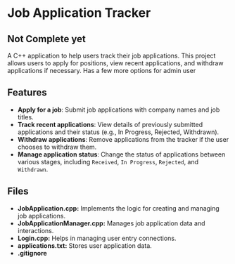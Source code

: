 # Job Application Tracker
## Not Complete yet
A C++ application to help users track their job applications. This project allows users to apply for positions, view recent applications, and withdraw applications if necessary. 
Has a few more options for admin user

## Features

- **Apply for a job**: Submit job applications with company names and job titles.
- **Track recent applications**: View details of previously submitted applications and their status (e.g., In Progress, Rejected, Withdrawn).
- **Withdraw applications**: Remove applications from the tracker if the user chooses to withdraw them.
- **Manage application status**: Change the status of applications between various stages, including `Received`, `In Progress`, `Rejected`, and `Withdrawn`.

## Files
- **JobApplication.cpp:** Implements the logic for creating and managing job applications.
- **JobApplicationManager.cpp:** Manages job application data and interactions.
- **Login.cpp:** Helps in managing user entry connections.
- **applications.txt:** Stores user application data.
- **.gitignore**